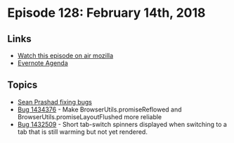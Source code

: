 # Episode 128: February 14th, 2018

## Links
* [Watch this episode on air mozilla](https://air.mozilla.org/the-joy-of-coding-episode-128/)
* [Evernote Agenda](https://www.evernote.com/l/AbJx-bTwx6FFdKbQ1EbvEYoLyR5BUaOytT4)

## Topics

* [Sean Prashad fixing bugs](https://www.youtube.com/watch?v=XZideTnwy7Y&feature=youtu.be)
* [Bug 1434376](https://bugzilla.mozilla.org/show_bug.cgi?id=1434376) - Make BrowserUtils.promiseReflowed and BrowserUtils.promiseLayoutFlushed more reliable
* [Bug 1432509](https://bugzilla.mozilla.org/show_bug.cgi?id=1432509) - Short tab-switch spinners displayed when switching to a tab that is still warming but not yet rendered.
